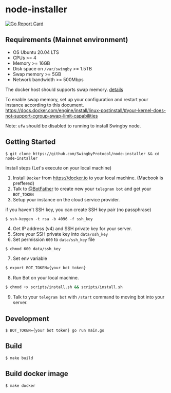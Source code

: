 # node-installer
[![Go Report Card](https://goreportcard.com/badge/github.com/SwingbyProtocol/node-installer)](https://goreportcard.com/report/github.com/SwingbyProtocol/node-installer)

## Requirements (Mainnet environment)

- OS Ubuntu 20.04 LTS
- CPUs >= 4
- Memory >= 16GB
- Disk space on `/var/swingby` >= 1.5TB
- Swap memory >= 5GB
- Network bandwidth >= 500Mbps

The docker host should supports swap memory. [details](https://docs.docker.com/config/containers/resource_constraints/)

To enable swap memory, set up your configuration and restart your instance according to this document.
https://docs.docker.com/engine/install/linux-postinstall/#your-kernel-does-not-support-cgroup-swap-limit-capabilities

Note: `ufw` should be disabled to running to install Swingby node.
 
## Getting Started
```
$ git clone https://github.com/SwingbyProtocol/node-installer && cd node-installer
```
Install steps (Let's execute on your local machine)
1. Install `Docker` from https://docker.io to your local machine. (Macbook is preffered)
2. Talk to [@BotFather](https://t.me/BotFather) to create new your `telegram bot` and get your `BOT_TOKEN`
3. Setup your instance on the cloud service provider.

if you haven't SSH key, you can create SSH key pair (no passphrase)
```
$ ssh-keygen -t rsa -b 4096 -f ssh_key
```
4. Get IP address (v4) and SSH private key for your server.
5. Store your SSH private key into `data/ssh_key` 
6. Set permission `600` to `data/ssh_key` file
```bash
$ chmod 600 data/ssh_key
```
7. Set env variable

```bash
$ export BOT_TOKEN={your bot token}
```
8. Run Bot on your local machine.
```bash
$ chmod +x scripts/install.sh && scripts/install.sh
```
9. Talk to your `telegram bot` with `/start` command to moving bot into your server.

## Development 
```golang
$ BOT_TOKEN={your bot token} go run main.go
```

## Build
```
$ make build
```

## Build docker image
```
$ make docker 
```

